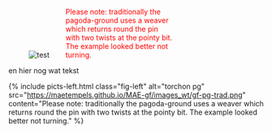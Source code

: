 <style>
  img.f-pic-l3 { display: inline-block; margin-right:0; margin-top:0; margin-left:0; width: 30%; }
  p.f-txt-13 { display: inline-block; margin-right:0; margin-top:0; margin-left:2em; width: 50%; }
  figure figcaption { display: inline-block; margin-left:2em; width: 50%; color:red;}
</style>  


<body>
<figure class="f-pic-13">
    <img src="https://maetempels.github.io/MAE-gf/images_wt/gf-pg-trad.png"  alt="test">
    <figcaption>Please note: traditionally the pagoda-ground uses a weaver which returns round the pin with two twists at the pointy bit. The example looked better not turning.</figcaption>
</figure>
<p class="txt-left">en hier nog wat tekst</p>  
  

{% include picts-left.html 
  class="fig-left"
  alt="torchon pg" 
  src="https://maetempels.github.io/MAE-gf/images_wt/gf-pg-trad.png" 
  content="Please note: traditionally the pagoda-ground uses a weaver which returns round the pin with two twists at the pointy bit. The example looked better not turning."
%}

</body>
